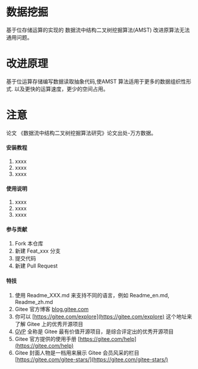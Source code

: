 # 数据挖掘

基于位存储运算的实现的 数据流中结构二叉树挖掘算法(AMST)
改进原算法无法通用问题。

# 改进原理
 
基于位运算存储编写数据读取抽象代码,使AMST 算法适用于更多的数据组织性形式.
以及更快的运算速度，更少的空间占用。

# 注意
论文 《数据流中结构二叉树挖掘算法研究》论文出处-万方数据。


#### 安装教程

1.  xxxx
2.  xxxx
3.  xxxx

#### 使用说明

1.  xxxx
2.  xxxx
3.  xxxx

#### 参与贡献

1.  Fork 本仓库
2.  新建 Feat_xxx 分支
3.  提交代码
4.  新建 Pull Request


#### 特技

1.  使用 Readme\_XXX.md 来支持不同的语言，例如 Readme\_en.md, Readme\_zh.md
2.  Gitee 官方博客 [blog.gitee.com](https://blog.gitee.com)
3.  你可以 [https://gitee.com/explore](https://gitee.com/explore) 这个地址来了解 Gitee 上的优秀开源项目
4.  [GVP](https://gitee.com/gvp) 全称是 Gitee 最有价值开源项目，是综合评定出的优秀开源项目
5.  Gitee 官方提供的使用手册 [https://gitee.com/help](https://gitee.com/help)
6.  Gitee 封面人物是一档用来展示 Gitee 会员风采的栏目 [https://gitee.com/gitee-stars/](https://gitee.com/gitee-stars/)

